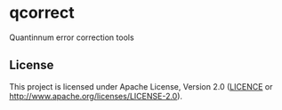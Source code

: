 # qcorrect

Quantinnum error correction tools

## License

This project is licensed under Apache License, Version 2.0 ([LICENCE][] or <http://www.apache.org/licenses/LICENSE-2.0>).

  [LICENCE]: ./LICENCE